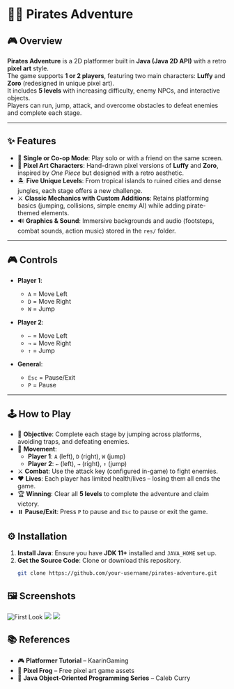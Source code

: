 # 🏴‍☠️ Pirates Adventure  

## 🎮 Overview  
**Pirates Adventure** is a 2D platformer built in **Java (Java 2D API)** with a retro **pixel art** style.  
The game supports **1 or 2 players**, featuring two main characters: **Luffy** and **Zoro** (redesigned in unique pixel art).  
It includes **5 levels** with increasing difficulty, enemy NPCs, and interactive objects.  
Players can run, jump, attack, and overcome obstacles to defeat enemies and complete each stage.  

---

## ✨ Features  
- 👥 **Single or Co-op Mode**: Play solo or with a friend on the same screen.  
- 🎨 **Pixel Art Characters**: Hand-drawn pixel versions of **Luffy** and **Zoro**, inspired by *One Piece* but designed with a retro aesthetic.  
- 🏝️ **Five Unique Levels**: From tropical islands to ruined cities and dense jungles, each stage offers a new challenge.  
- ⚔️ **Classic Mechanics with Custom Additions**: Retains platforming basics (jumping, collisions, simple enemy AI) while adding pirate-themed elements.  
- 🔊 **Graphics & Sound**: Immersive backgrounds and audio (footsteps, combat sounds, action music) stored in the `res/` folder.  

---

## 🎮 Controls  
- **Player 1**:  
  - `A` = Move Left  
  - `D` = Move Right  
  - `W` = Jump  

- **Player 2**:  
  - `←` = Move Left  
  - `→` = Move Right  
  - `↑` = Jump  

- **General**:  
  - `Esc` = Pause/Exit  
  - `P` = Pause  

---
## 🕹️ How to Play  

- 🎯 **Objective**: Complete each stage by jumping across platforms, avoiding traps, and defeating enemies.  
- 🏃 **Movement**:  
  - **Player 1**: `A` (left), `D` (right), `W` (jump)  
  - **Player 2**: `←` (left), `→` (right), `↑` (jump)  
- ⚔️ **Combat**: Use the attack key (configured in-game) to fight enemies.  
- ❤️ **Lives**: Each player has limited health/lives – losing them all ends the game.  
- 🏆 **Winning**: Clear all **5 levels** to complete the adventure and claim victory.  
- ⏸️ **Pause/Exit**: Press `P` to pause and `Esc` to pause or exit the game.  

## ⚙️ Installation  
1. **Install Java**: Ensure you have **JDK 11+** installed and `JAVA_HOME` set up.  
2. **Get the Source Code**: Clone or download this repository.  
   ```bash
   git clone https://github.com/your-username/pirates-adventure.git

## 🖼️ Screenshots
![ First Look](./res/pic/1.png)
![](./res/pic/3.png)
![](./res/pic/2.png)


## 📚 References

- 🎮 **Platformer Tutorial** – KaarinGaming  
- 🎨 **Pixel Frog** – Free pixel art game assets  
- 📘 **Java Object-Oriented Programming Series** – Caleb Curry  

